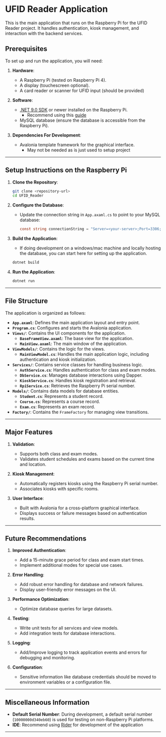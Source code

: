 # UFID Reader Application

This is the main application that runs on the Raspberry Pi for the UFID Reader project. It handles authentication, kiosk management, and interaction with the backend services.

## Prerequisites

To set up and run the application, you will need:

1. **Hardware**:

   - A Raspberry Pi (tested on Raspberry Pi 4).
   - A display (touchescreen optional).
   - A card reader or scanner for UFID input (should be provided)

2. **Software**:

   - [.NET 9.0 SDK](https://dotnet.microsoft.com/en-us/download) or newer installed on the Raspberry Pi.
     - Recommend using this [guide](https://www.petecodes.co.uk/install-and-use-microsoft-dot-net-9-with-the-raspberry-pi/)
   - MySQL database (ensure the database is accessible from the Raspberry Pi).

3. **Dependencies For Development**:
   - Avalonia template framework for the graphical interface.
     - May not be needed as is just used to setup project

---

## Setup Instructions on the Raspberry Pi

1. **Clone the Repository**:

   ```bash
   git clone <repository-url>
   cd UFID_Reader
   ```

2. **Configure the Database**:

   - Update the connection string in `App.axaml.cs` to point to your MySQL database:
     ```csharp
     const string connectionString = "Server=<your-server>;Port=3306;Database=ufid_database;User=<your-user>;Password=<your-password>;";
     ```

3. **Build the Application**:

   - If doing development on a windows/mac machine and locally hosting the database, you can start here for setting up the application.

   ```bash
   dotnet build
   ```

4. **Run the Application**:
   ```bash
   dotnet run
   ```

---

## File Structure

The application is organized as follows:

- **`App.axaml`**: Defines the main application layout and entry point.
- **`Program.cs`**: Configures and starts the Avalonia application.
- **`Views/`**: Contains the UI components for the application.
  - **`BaseFrameView.axaml`**: The base view for the application.
  - **`MainView.axaml`**: The main window of the application.
- **`ViewModels/`**: Contains the logic for the views.
  - **`MainViewModel.cs`**: Handles the main application logic, including authentication and kiosk initialization.
- **`Services/`**: Contains service classes for handling business logic.
  - **`AuthService.cs`**: Handles authentication for class and exam modes.
  - **`DbService.cs`**: Manages database interactions using Dapper.
  - **`KioskService.cs`**: Handles kiosk registration and retrieval.
  - **`RpiService.cs`**: Retrieves the Raspberry Pi serial number.
- **`Models/`**: Contains data models for database entities.
  - **`Student.cs`**: Represents a student record.
  - **`Course.cs`**: Represents a course record.
  - **`Exam.cs`**: Represents an exam record.
- **`Factory/`**: Contains the `FrameFactory` for managing view transitions.

---

## Major Features

1. **Validation**:

   - Supports both class and exam modes.
   - Validates student schedules and exams based on the current time and location.

2. **Kiosk Management**:

   - Automatically registers kiosks using the Raspberry Pi serial number.
   - Associates kiosks with specific rooms.

3. **User Interface**:
   - Built with Avalonia for a cross-platform graphical interface.
   - Displays success or failure messages based on authentication results.

---

## Future Recommendations

1. **Improved Authentication**:

   - Add a 15-minute grace period for class and exam start times.
   - Implement additional modes for special use cases.

2. **Error Handling**:

   - Add robust error handling for database and network failures.
   - Display user-friendly error messages on the UI.

3. **Performance Optimization**:

   - Optimize database queries for large datasets.

4. **Testing**:

   - Write unit tests for all services and view models.
   - Add integration tests for database interactions.

5. **Logging**:

   - Add/Improve logging to track application events and errors for debugging and monitoring.

6. **Configuration**:

   - Sensitive information like database credentials should be moved to environment variables or a configuration file.

---

## Miscellaneous Information

- **Default Serial Number**: During development, a default serial number (`10000000d340eb60`) is used for testing on non-Raspberry Pi platforms.
- **IDE**: Recommend using [Rider](https://www.jetbrains.com/rider/) for development of the application

---
